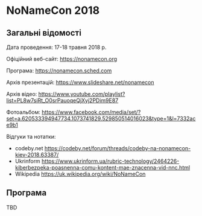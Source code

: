 # NoNameCon 2018

## Загальні відомості

Дата проведення: 17-18 травня 2018 р.

Офіційний веб-сайт: https://nonamecon.org

Програма: https://nonamecon.sched.com

Архів презентацій: https://www.slideshare.net/nonamecon

Архів відео: https://www.youtube.com/playlist?list=PL8w7siRt_O0srPauoqeQjXyj2PDim9E87

Фотоальбом: https://www.facebook.com/media/set/?set=a.620533394947734.1073741829.529850514016023&type=1&l=7332ace9b1

Відгуки та нотатки:
- codeby.net https://codeby.net/forum/threads/codeby-na-nonamecon-kiev-2018.63387/
- Ukrinform https://www.ukrinform.ua/rubric-technology/2464226-kiberbezpeka-poasnenna-comu-kontent-mae-znacenna-vid-nnc.html
- Wikipedia https://uk.wikipedia.org/wiki/NoNameCon

## Програма

TBD
